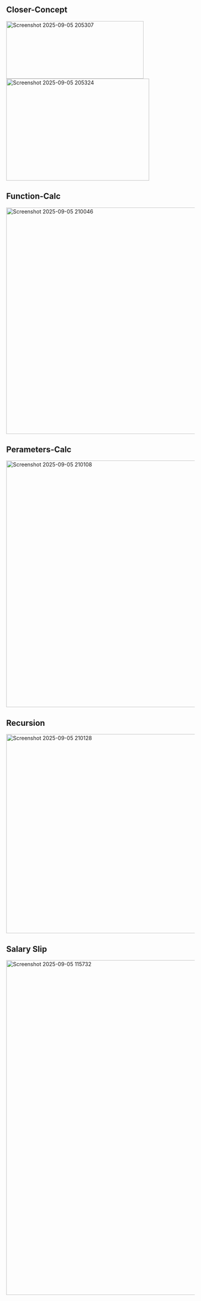 <h2>Closer-Concept</h2>
<img width="367" height="154" alt="Screenshot 2025-09-05 205307" src="https://github.com/user-attachments/assets/afdcc4dc-04a1-4027-8afc-1f69454eddac" />
<img width="382" height="273" alt="Screenshot 2025-09-05 205324" src="https://github.com/user-attachments/assets/f1d60ece-09eb-4d82-835f-cc8428fbe90a" />
<br>
<h2>Function-Calc</h2>
<img width="1110" height="606" alt="Screenshot 2025-09-05 210046" src="https://github.com/user-attachments/assets/7ceb909a-9298-45d5-9992-d7916c6d2322" />
<br>
<h2>Perameters-Calc</h2>
<img width="955" height="660" alt="Screenshot 2025-09-05 210108" src="https://github.com/user-attachments/assets/bc247121-78c7-44ab-98dc-35c252dd40a3" />
<br>
<h2>Recursion</h2>
<img width="926" height="533" alt="Screenshot 2025-09-05 210128" src="https://github.com/user-attachments/assets/a682907b-d31f-467d-b352-2cc95e644dc6" />
<br>
<h2>Salary Slip</h2>
<img width="942" height="896" alt="Screenshot 2025-09-05 115732" src="https://github.com/user-attachments/assets/c25e2d0f-882a-47ad-9684-f4c5297b1494" />
